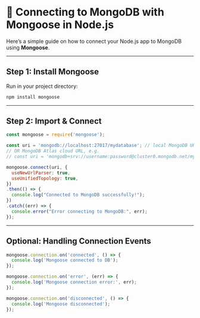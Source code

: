 # 🔗 Connecting to MongoDB with Mongoose in Node.js

Here’s a simple guide on how to connect your Node.js app to MongoDB using **Mongoose**.

---

## Step 1: Install Mongoose

Run in your project directory:

```bash
npm install mongoose
```

---

## Step 2: Import & Connect

```js
const mongoose = require('mongoose');

const uri = 'mongodb://localhost:27017/mydatabase'; // local MongoDB URL
// OR MongoDB Atlas cloud URL, e.g.
// const uri = 'mongodb+srv://username:password@cluster0.mongodb.net/mydatabase?retryWrites=true&w=majority';

mongoose.connect(uri, {
  useNewUrlParser: true,
  useUnifiedTopology: true,
})
.then(() => {
  console.log("Connected to MongoDB successfully!");
})
.catch((err) => {
  console.error("Error connecting to MongoDB:", err);
});
```

---

## Optional: Handling Connection Events

```js
mongoose.connection.on('connected', () => {
  console.log('Mongoose connected to DB');
});

mongoose.connection.on('error', (err) => {
  console.log('Mongoose connection error:', err);
});

mongoose.connection.on('disconnected', () => {
  console.log('Mongoose disconnected');
});
```
